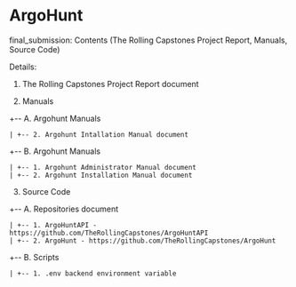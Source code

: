 # ArgoHunt

final_submission: Contents (The Rolling Capstones Project Report, Manuals, Source Code)

Details:

1. The Rolling Capstones Project Report document

2. Manuals

  +-- A. Argohunt Manuals

    | +-- 2. Argohunt Intallation Manual document


  +-- B. Argohunt Manuals

    | +-- 1. Argohunt Administrator Manual document
    | +-- 2. Argohunt Installation Manual document

3. Source Code

  +-- A. Repositories document

    | +-- 1. ArgoHuntAPI - https://github.com/TheRollingCapstones/ArgoHuntAPI
    | +-- 2. ArgoHunt - https://github.com/TheRollingCapstones/ArgoHunt
    
  +-- B. Scripts
  
    | +-- 1. .env backend environment variable
